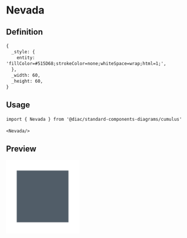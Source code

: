 # Nevada

## Definition

```
{
  _style: { 
    entity: 'fillColor=#515D68;strokeColor=none;whiteSpace=wrap;html=1;',
  },
  _width: 60,
  _height: 60,
}
```

## Usage

```
import { Nevada } from '@diac/standard-components-diagrams/cumulus'

<Nevada/>
```

## Preview

<img src="./nevada.png" width="200"/>
